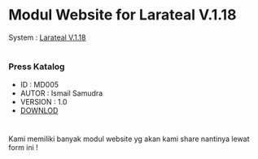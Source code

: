 # Modul Website for Larateal V.1.18

System : [Larateal V.1.18](https://github.com/laratealcorp/master_larateal_v.1.18)

#
### Press Katalog 
- ID : MD005
- AUTOR : Ismail Samudra
- VERSION : 1.0
- [DOWNLOD](https://github.com/laratealcorp/master_larateal_v.1.18)
#
Kami memiliki banyak modul website yg akan kami share nantinya lewat form ini !

